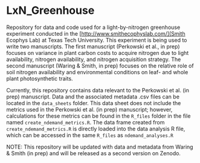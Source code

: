 # LxN_Greenhouse
Repository for data and code used for a light-by-nitrogen greenhouse experiment conducted in the [http://www.smithecophyslab.com/](Smith Ecophys Lab) at Texas Tech University. This experiment is being used to write two manuscripts. The first manuscript (Perkowski et al., in prep) focuses on variance in plant carbon costs to acquire nitrogen due to light availability, nitrogen availability, and nitrogen acquisition strategy. The second manuscript (Waring & Smith, in prep) focuses on the relative role of soil nitrogen availability and environmental conditions on leaf- and whole plant photosynthetic traits.

Currently, this repository contains data relevant to the Perkowski et al. (in prep) manuscript. Data and the associated metadata .csv files can be located in the `data_sheets` folder. This data sheet does not include the metrics used in the Perkowski et al. (in prep) manuscript; however, calculations for these metrics can be found in the `R_files` folder in the file named `create_ndemand_metrics.R`. The data frame created from `create_ndemand_metrics.R` is directly loaded into the data analysis R file, which can be accessed in the same `R_files` as `ndemand_analyses.R`

NOTE: This repository will be updated with data and metadata from Waring & Smith (in prep) and will be released as a second version on Zenodo.

